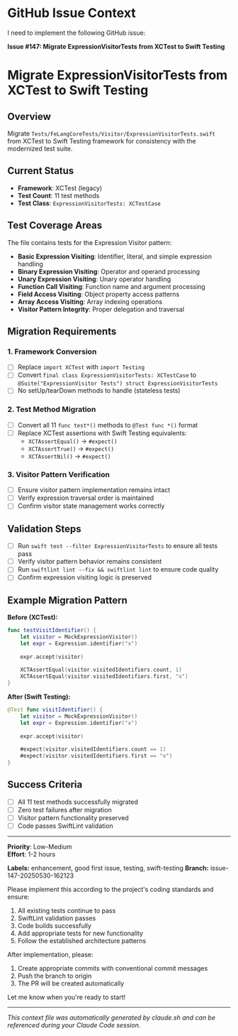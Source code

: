 # GitHub Issue Context

I need to implement the following GitHub issue:

**Issue #147: Migrate ExpressionVisitorTests from XCTest to Swift Testing**

# Migrate ExpressionVisitorTests from XCTest to Swift Testing

## Overview
Migrate `Tests/FeLangCoreTests/Visitor/ExpressionVisitorTests.swift` from XCTest to Swift Testing framework for consistency with the modernized test suite.

## Current Status
- **Framework**: XCTest (legacy)
- **Test Count**: 11 test methods
- **Test Class**: `ExpressionVisitorTests: XCTestCase`

## Test Coverage Areas
The file contains tests for the Expression Visitor pattern:
- **Basic Expression Visiting**: Identifier, literal, and simple expression handling
- **Binary Expression Visiting**: Operator and operand processing
- **Unary Expression Visiting**: Unary operator handling
- **Function Call Visiting**: Function name and argument processing
- **Field Access Visiting**: Object property access patterns
- **Array Access Visiting**: Array indexing operations
- **Visitor Pattern Integrity**: Proper delegation and traversal

## Migration Requirements

### 1. Framework Conversion
- [ ] Replace `import XCTest` with `import Testing`
- [ ] Convert `final class ExpressionVisitorTests: XCTestCase` to `@Suite("ExpressionVisitor Tests") struct ExpressionVisitorTests`
- [ ] No setUp/tearDown methods to handle (stateless tests)

### 2. Test Method Migration
- [ ] Convert all 11 `func test*()` methods to `@Test func *()` format
- [ ] Replace XCTest assertions with Swift Testing equivalents:
  - `XCTAssertEqual()` → `#expect()`
  - `XCTAssertTrue()` → `#expect()`
  - `XCTAssertNil()` → `#expect()`

### 3. Visitor Pattern Verification
- [ ] Ensure visitor pattern implementation remains intact
- [ ] Verify expression traversal order is maintained
- [ ] Confirm visitor state management works correctly

## Validation Steps
- [ ] Run `swift test --filter ExpressionVisitorTests` to ensure all tests pass
- [ ] Verify visitor pattern behavior remains consistent
- [ ] Run `swiftlint lint --fix && swiftlint lint` to ensure code quality
- [ ] Confirm expression visiting logic is preserved

## Example Migration Pattern
**Before (XCTest):**
```swift
func testVisitIdentifier() {
    let visitor = MockExpressionVisitor()
    let expr = Expression.identifier("x")
    
    expr.accept(visitor)
    
    XCTAssertEqual(visitor.visitedIdentifiers.count, 1)
    XCTAssertEqual(visitor.visitedIdentifiers.first, "x")
}
```

**After (Swift Testing):**
```swift
@Test func visitIdentifier() {
    let visitor = MockExpressionVisitor()
    let expr = Expression.identifier("x")
    
    expr.accept(visitor)
    
    #expect(visitor.visitedIdentifiers.count == 1)
    #expect(visitor.visitedIdentifiers.first == "x")
}
```

## Success Criteria
- [ ] All 11 test methods successfully migrated
- [ ] Zero test failures after migration
- [ ] Visitor pattern functionality preserved
- [ ] Code passes SwiftLint validation

---
**Priority**: Low-Medium  
**Effort**: 1-2 hours

**Labels:** enhancement, good first issue, testing, swift-testing
**Branch:** issue-147-20250530-162123

Please implement this according to the project's coding standards and ensure:
1. All existing tests continue to pass
2. SwiftLint validation passes
3. Code builds successfully
4. Add appropriate tests for new functionality
5. Follow the established architecture patterns

After implementation, please:
1. Create appropriate commits with conventional commit messages
2. Push the branch to origin
3. The PR will be created automatically

Let me know when you're ready to start!

---

*This context file was automatically generated by claude.sh and can be referenced during your Claude Code session.*
